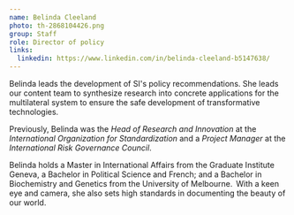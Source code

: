 ```yaml
---
name: Belinda Cleeland
photo: th-2868104426.png
group: Staff
role: Director of policy
links:
  linkedin: https://www.linkedin.com/in/belinda-cleeland-b5147638/
---
```

Belinda leads the development of SI's policy recommendations. She leads our content team to synthesize research into concrete applications for the multilateral system to ensure the safe development of transformative technologies.

Previously, Belinda was the *Head of Research and Innovation* at the *International Organization for Standardization* and a *Project Manager* at the *International Risk Governance Council*. 

Belinda holds a Master in International Affairs from the Graduate Institute Geneva, a Bachelor in Political Science and French; and a Bachelor in Biochemistry and Genetics from the University of Melbourne.  With a keen eye and camera, she also sets high standards in documenting the beauty of our world.